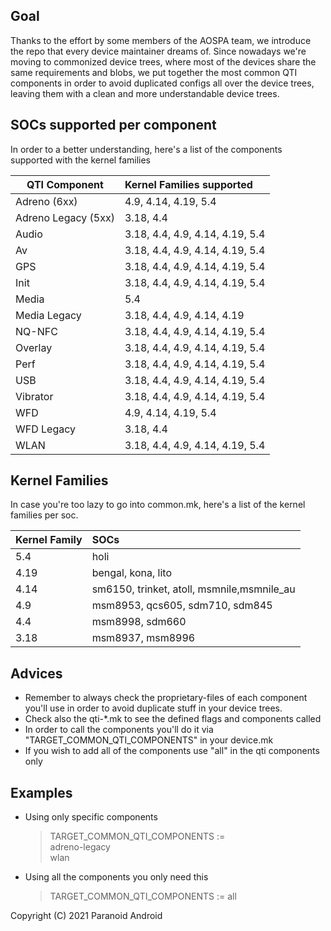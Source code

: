 ## Goal

Thanks to the effort by some members of the AOSPA team, we introduce the repo that every device maintainer dreams of.
Since nowadays we're moving to commonized device trees, where most of the devices share the same requirements and blobs, we put together the most common QTI components in order to avoid duplicated configs all over the device trees, leaving them with a clean and more understandable device trees.

## SOCs supported per component

In order to a better understanding, here's a list of the components supported with the kernel families

| QTI Component       | Kernel Families supported       |
| ------------------- | :------------------------------ |
| Adreno (6xx)        | 4.9, 4.14, 4.19, 5.4            |
| Adreno Legacy (5xx) | 3.18, 4.4                       |
| Audio               | 3.18, 4.4, 4.9, 4.14, 4.19, 5.4 |
| Av                  | 3.18, 4.4, 4.9, 4.14, 4.19, 5.4 |
| GPS                 | 3.18, 4.4, 4.9, 4.14, 4.19, 5.4 |
| Init                | 3.18, 4.4, 4.9, 4.14, 4.19, 5.4 |
| Media               | 5.4                             |
| Media Legacy        | 3.18, 4.4, 4.9, 4.14, 4.19      |
| NQ-NFC              | 3.18, 4.4, 4.9, 4.14, 4.19, 5.4 |
| Overlay             | 3.18, 4.4, 4.9, 4.14, 4.19, 5.4 |
| Perf                | 3.18, 4.4, 4.9, 4.14, 4.19, 5.4 |
| USB                 | 3.18, 4.4, 4.9, 4.14, 4.19, 5.4 |
| Vibrator            | 3.18, 4.4, 4.9, 4.14, 4.19, 5.4 |
| WFD                 | 4.9, 4.14, 4.19, 5.4            |
| WFD Legacy          | 3.18, 4.4                       |
| WLAN                | 3.18, 4.4, 4.9, 4.14, 4.19, 5.4 |

## Kernel Families

In case you're too lazy to go into common.mk, here's a list of the kernel families per soc.

| Kernel Family | SOCs                                       |
| ------------- | :----------------------------------------- |
| 5.4           | holi                                       |
| 4.19          | bengal, kona, lito                         |
| 4.14          | sm6150, trinket, atoll, msmnile,msmnile_au |
| 4.9           | msm8953, qcs605, sdm710, sdm845            |
| 4.4           | msm8998, sdm660                            |
| 3.18          | msm8937, msm8996                           |

## Advices

- Remember to always check the proprietary-files of each component you'll use in order to avoid duplicate stuff in your device trees.
- Check also the qti-*.mk to see the defined flags and components called
- In order to call the components you'll do it via "TARGET_COMMON_QTI_COMPONENTS" in your device.mk
- If you wish to add all of the components use "all" in the qti components only

## Examples

- Using only specific components
  > TARGET_COMMON_QTI_COMPONENTS := \
  > adreno-legacy \
  > wlan

- Using all the components you only need this
  > TARGET_COMMON_QTI_COMPONENTS := all

Copyright (C) 2021 Paranoid Android
